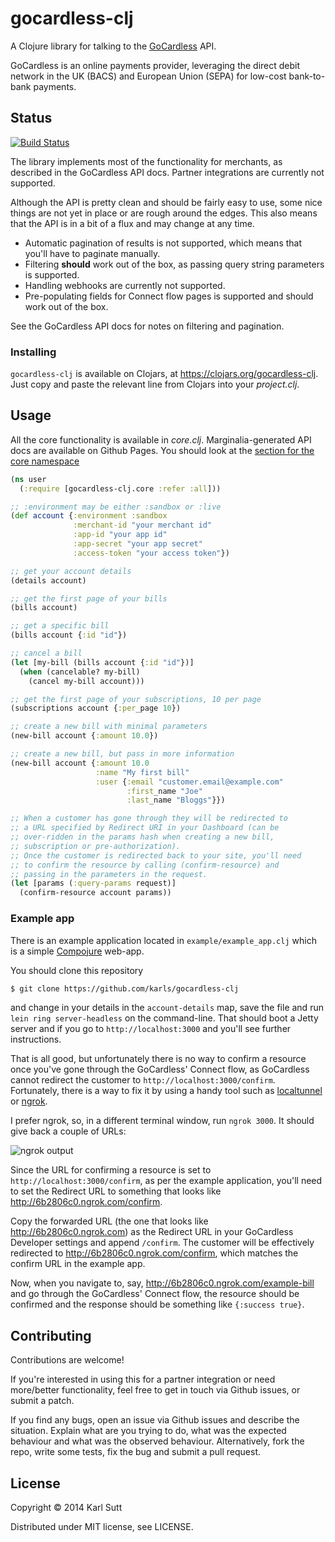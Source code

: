 # gocardless-clj

A Clojure library for talking to the [GoCardless](https://gocardless.com) API.

GoCardless is an online payments provider, leveraging the direct debit network
in the UK (BACS) and European Union (SEPA) for low-cost bank-to-bank payments.

## Status

[![Build Status](https://travis-ci.org/karls/gocardless-clj.png?branch=master)](https://travis-ci.org/karls/gocardless-clj)

The library implements most of the functionality for merchants, as
described in the GoCardless API docs. Partner integrations are currently not
supported.

Although the API is pretty clean and should be fairly easy to use, some nice
things are not yet in place or are rough around the edges. This also means
that the API is in a bit of a flux and may change at any time.

* Automatic pagination of results is not supported, which means that you'll have
  to paginate manually.
* Filtering **should** work out of the box, as passing query string parameters
  is supported.
* Handling webhooks are currently not supported.
* Pre-populating fields for Connect flow pages is supported and should work out
  of the box.

See the GoCardless API docs for notes on filtering and pagination.

### Installing

`gocardless-clj` is available on Clojars, at https://clojars.org/gocardless-clj.
Just copy and paste the relevant line from Clojars into your *project.clj*.

## Usage

All the core functionality is available in *core.clj*. Marginalia-generated API
docs are available on Github Pages. You should look at the
[section for the core namespace](http://karls.github.io/gocardless-clj/#gocardless-clj.core)

```clj
(ns user
  (:require [gocardless-clj.core :refer :all]))

;; :environment may be either :sandbox or :live
(def account {:environment :sandbox
              :merchant-id "your merchant id"
              :app-id "your app id"
              :app-secret "your app secret"
              :access-token "your access token"})

;; get your account details
(details account)

;; get the first page of your bills
(bills account)

;; get a specific bill
(bills account {:id "id"})

;; cancel a bill
(let [my-bill (bills account {:id "id"})]
  (when (cancelable? my-bill)
    (cancel my-bill account)))

;; get the first page of your subscriptions, 10 per page
(subscriptions account {:per_page 10})

;; create a new bill with minimal parameters
(new-bill account {:amount 10.0})

;; create a new bill, but pass in more information
(new-bill account {:amount 10.0
	               :name "My first bill"
				   :user {:email "customer.email@example.com"
				          :first_name "Joe"
						  :last_name "Bloggs"}})

;; When a customer has gone through they will be redirected to
;; a URL specified by Redirect URI in your Dashboard (can be
;; over-ridden in the params hash when creating a new bill,
;; subscription or pre-authorization).
;; Once the customer is redirected back to your site, you'll need
;; to confirm the resource by calling (confirm-resource) and
;; passing in the parameters in the request.
(let [params (:query-params request)]
  (confirm-resource account params))
```

### Example app

There is an example application located in `example/example_app.clj` which is a
simple [Compojure](https://github.com/weavejester/compojure/) web-app.

You should clone this repository

```sh
$ git clone https://github.com/karls/gocardless-clj
```

and change in your details in the `account-details` map, save the file
and run `lein ring server-headless` on the command-line. That should boot
a Jetty server and if you go to `http://localhost:3000` and you'll see further
instructions.

That is all good, but unfortunately there is no way to confirm a resource once
you've gone through the GoCardless' Connect flow, as GoCardless cannot redirect
the customer to `http://localhost:3000/confirm`. Fortunately, there is a way to
fix it by using a handy tool such as
[localtunnel](https://github.com/defunctzombie/localtunnel) or
[ngrok](https://ngrok.com/).

I prefer ngrok, so, in a different terminal window, run `ngrok 3000`. It should
give back a couple of URLs:

![ngrok output](http://i.imgur.com/liuqXmg.png)

Since the URL for confirming a resource is set to `http://localhost:3000/confirm`,
as per the example application, you'll need to set the Redirect URL to
something that looks like http://6b2806c0.ngrok.com/confirm.

Copy the forwarded URL (the one that looks like http://6b2806c0.ngrok.com)
as the Redirect URL in your GoCardless Developer settings and append
`/confirm`. The customer will be effectively redirected to
http://6b2806c0.ngrok.com/confirm, which matches the confirm URL in the example
app.

Now, when you navigate to, say, http://6b2806c0.ngrok.com/example-bill
and go through the GoCardless' Connect flow, the resource should be confirmed
and the response should be something like `{:success true}`.

## Contributing

Contributions are welcome!

If you're interested in using this for a partner integration or need
more/better functionality, feel free to get in touch via Github issues,
or submit a patch.

If you find any bugs, open an issue via Github issues and describe the situation.
Explain what are you trying to do, what was the expected behaviour and what was
the observed behaviour. Alternatively, fork the repo, write some tests, fix the
bug and submit a pull request.

## License

Copyright © 2014 Karl Sutt

Distributed under MIT license, see LICENSE.
